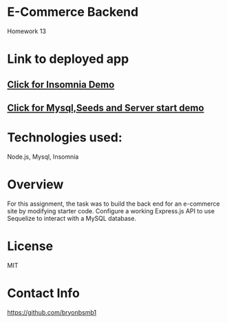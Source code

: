 # E-Commerce Backend
Homework 13



# Link to deployed app



## [Click for Insomnia Demo](https://youtu.be/moksSULChsw)      





## [Click for Mysql,Seeds and Server start demo](https://youtu.be/pBTm3H6xdLA)



# Technologies used:

Node.js, Mysql, Insomnia


# Overview
For this assignment, the task was to build the back end for an e-commerce site by modifying starter code. Configure a working Express.js API to use Sequelize to interact with a MySQL database.




# License
MIT
 
# Contact Info
https://github.com/bryonbsmb1
